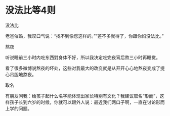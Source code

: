 # 没法比等4则

没法比 

老爸催婚，我叹口气说：“找不到像您这样的。”“差不多就得了，你跟你妈没法比。” 

熬夜 

听说睡前三小时内吃东西對身体不好，所以我决定吃完夜宵后熬三小时再睡觉。 

看了很多微博说熬夜的坏处，这些对我最大的改变就是从开开心心地熬夜变成了提心吊胆地熬夜。 

取名 

有朋友问我：给孩子起什么名字能体现出家长特别有文化？我建议取名“形而”，这样孩子长到六岁的时候，你就可以跟外人说：最近我们两口子啊，一直在讨论形而上学的问题。